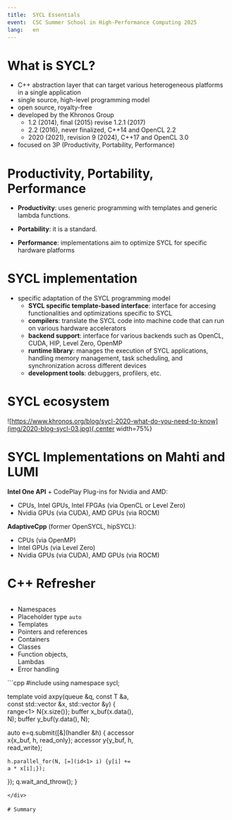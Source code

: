 ```yaml
---
title:  SYCL Essentials
event:  CSC Summer School in High-Performance Computing 2025
lang:   en
---
```


# What is SYCL?

 - C++ abstraction layer that can target various heterogeneous platforms in a single application
 - single source, high-level programming model
 - open source, royalty-free
 - developed by the Khronos Group 
    - 1.2 (2014), final (2015) revise 1.2.1 (2017)
    - 2.2 (2016), never finalized, C++14 and OpenCL 2.2
    - 2020 (2021), revision 9 (2024), C++17 and OpenCL 3.0
 - focused on 3P (Productivity, Portability, Performance)


# Productivity, Portability, Performance

 - **Productivity**: uses generic programming with templates and generic lambda functions.


 - **Portability**: it is a standard.


 - **Performance**: implementations aim to optimize SYCL for specific hardware platforms

# SYCL implementation


  - specific  adaptation of the SYCL programming model
    - **SYCL specific template-based interface**: interface for accesing functionalities and optimizations specific to SYCL
    - **compilers**:  translate the SYCL code into machine code that can run on various hardware accelerators
    - **backend support**: interface for various backends such as OpenCL, CUDA, HIP,  Level Zero, OpenMP
    - **runtime library**: manages the execution of SYCL applications, handling  memory management, task scheduling, and synchronization across different devices
    - **development tools**: debuggers, profilers, etc.


# SYCL ecosystem

![https://www.khronos.org/blog/sycl-2020-what-do-you-need-to-know](img/2020-blog-sycl-03.jpg){.center width=75%}


# SYCL Implementations on Mahti and LUMI

**Intel One API** + CodePlay Plug-ins for Nvidia and AMD:

  - CPUs, Intel GPUs, Intel FPGAs (via OpenCL or Level Zero)
  - Nvidia GPUs (via CUDA), AMD GPUs (via ROCM)

**AdaptiveCpp** (former OpenSYCL, hipSYCL):

  - CPUs (via OpenMP)
  - Intel GPUs (via Level Zero)
  - Nvidia GPUs (via CUDA), AMD GPUs (via ROCM)

# C++ Refresher


<div class="column"  style="width:39%;">

- Namespaces
- Placeholder type `auto`
- Templates
- Pointers and references
- Containers
- Classes
- Function objects, Lambdas
- Error handling
 
</div>


<div class="column"  style="width:58%;">
```cpp
#include <sycl/sycl.hpp>
using namespace sycl;

template <typename T>
void axpy(queue &q, const T &a, const std::vector<T> &x, 
          std::vector<T> &y) {
  range<1> N{x.size()};
  buffer x_buf(x.data(), N); buffer y_buf(y.data(), N);

  auto e=q.submit([&](handler &h) {
    accessor x{x_buf, h, read_only};
    accessor y{y_buf, h, read_write};

    h.parallel_for(N, [=](id<1> i) {y[i] += a * x[i];});
  });
  q.wait_and_throw();
}
```
</div>

# Summary
